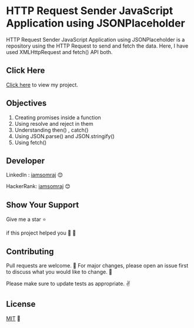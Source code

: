 # HTTP Request Sender JavaScript Application using JSONPlaceholder

HTTP Request Sender JavaScript Application using JSONPlaceholder is a repository using the HTTP Request to send and fetch the data. Here, I have used XMLHttpRequest and fetch() API both.

## Click Here

[Click here](https://iamsomraj.github.io/HTTP-Request-Sender-Javascript-App-using-JSONPlaceholder/index.html) to view my project. 

## Objectives

1. Creating promises inside a function
2. Using resolve and reject in them
3. Understanding then() , catch()
4. Using JSON.parse() and JSON.stringify()
5. Using fetch()

## Developer

LinkedIn : [iamsomraj](https://www.linkedin.com/in/iamsomraj/) 😊

HackerRank: [iamsomraj](https://www.hackerrank.com/iamsomraj?hr_r=1) 😊

## Show Your Support

Give me a star ⭐

if this project helped you 👦 👧

## Contributing

Pull requests are welcome. 🤝 For major changes, please open an issue first to discuss what you would like to change. 🙏

Please make sure to update tests as appropriate. ✌

## License

[MIT](https://choosealicense.com/licenses/mit/) 📰